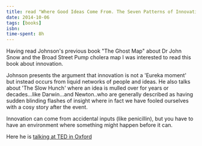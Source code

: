 ```yaml
---
title: read "Where Good Ideas Come From. The Seven Patterns of Innovation" by Steven Johnson
date: 2014-10-06
tags: [books]
isbn: 
time-spent: 8h
---
```

​Having read Johnson's previous book "The Ghost Map" about Dr John Snow and the Broad Street Pump cholera map I was interested to read this book about innovation.

​Johnson presents the argument that innovation is not a 'Eureka moment' but instead occurs from liquid networks of people and ideas. He also talks about 'The Slow Hunch' where an idea is mulled over for years or decades...like Darwin...and Newton..who are generally described as having sudden blinding flashes of insight where in fact we have fooled ourselves with a cosy story after the event.

Innovation can come from accidental inputs (like penicillin), but you have to have an environment where something might happen before it can.

Here he is [talking at TED in Oxford](http://www.ted.com/talks/steven_johnson_where_good_ideas_come_from?language=en​​)